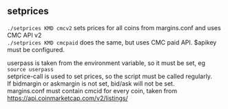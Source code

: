 ## setprices

`./setprices KMD cmcv2` sets prices for all coins from margins.conf and uses CMC API v2  
`./setprices KMD cmcpaid` does the same, but uses CMC paid API. $apikey must be configured.  

userpass is taken from the environment variable, so it must be set, eg `source userpass`  
setprice-call is used to set prices, so the script must be called regularly.  
If bidmargin or askmargin is not set, bid/ask will not be set.  
margins.conf must contain cmcid for every coin, taken from https://api.coinmarketcap.com/v2/listings/  
